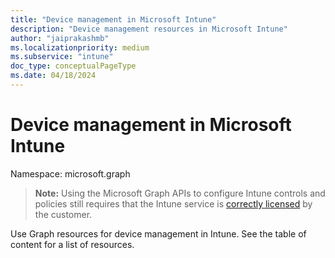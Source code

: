 ```yaml
---
title: "Device management in Microsoft Intune"
description: "Device management resources in Microsoft Intune"
author: "jaiprakashmb"
ms.localizationpriority: medium
ms.subservice: "intune"
doc_type: conceptualPageType
ms.date: 04/18/2024
---
```


# Device management in Microsoft Intune

Namespace: microsoft.graph

> **Note:** Using the Microsoft Graph APIs to configure Intune controls and policies still requires that the Intune service is [correctly licensed](https://www.microsoft.com/en-us/cloud-platform/microsoft-intune-pricing) by the customer.

Use Graph resources for device management in Intune. See the table of content for a list of resources.
